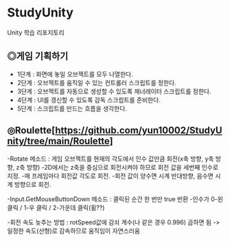 # StudyUnity
Unity 학습 리포지토리


## ◎게임 기획하기
- 1단계 : 화면에 놓일 오브젝트를 모두 나열한다.
- 2단계 : 오브젝트를 움직일 수 있는 컨트롤러 스크립트를 정한다.
- 3단계 : 오브젝트를 자동으로 생성할 수 있도록 제너레이터 스크립트를 정한다.
- 4단계 : UI를 갱신할 수 있도록 감독 스크립트를 준비한다.
- 5단계 : 스크립트를 만드는 흐름을 생각한다.

## ◎Roulette[https://github.com/yun10002/StudyUnity/tree/main/Roulette]
-Rotate 메소드 : 게임 오브젝트를 현재의 각도에서 인수 값만큼 회전(x축 방향, y축 방향, z축 방향)
-2D에서는 z축을 중심으로 회전시켜야 하므로 회전 값을 세번째 인수로 지정.
-매 프레임마다 회전값 각도로 회전.
-회전 값이 양수면 시계 반대방향, 음수면 시계 방향으로 회전.

-Input.GetMouseButtonDown 메소드 : 클릭된 순간 한 번만 true 반환
-인수가 0-왼 클릭 / 1-우 클릭 / 2-가운데 클릭(휠??)

-회전 속도 늦추는 방법 : rotSpeed값에 감쇠 계수(나 같은 경우 0.996) 곱하면 됨 -> 일정한 속도(선형)로 감속하므로 움직임이 자연스러움
